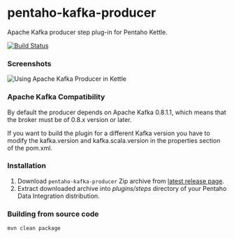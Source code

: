 pentaho-kafka-producer
======================

Apache Kafka producer step plug-in for Pentaho Kettle.

[![Build Status](https://travis-ci.org/RuckusWirelessIL/pentaho-kafka-producer.png)](https://travis-ci.org/RuckusWirelessIL/pentaho-kafka-producer)


### Screenshots ###

![Using Apache Kafka Producer in Kettle](https://raw.github.com/RuckusWirelessIL/pentaho-kafka-producer/master/doc/example.png)


### Apache Kafka Compatibility ###

By default the producer depends on Apache Kafka 0.8.1.1, which means that the broker must be of 0.8.x version or later.

If you want to build the plugin for a different Kafka version you have to
modify the kafka.version and kafka.scala.version in the properties section
of the pom.xml. 


### Installation ###

1. Download ```pentaho-kafka-producer``` Zip archive from [latest release page](https://github.com/RuckusWirelessIL/pentaho-kafka-producer/releases/latest).
2. Extract downloaded archive into *plugins/steps* directory of your Pentaho Data Integration distribution.


### Building from source code ###

```
mvn clean package
```
